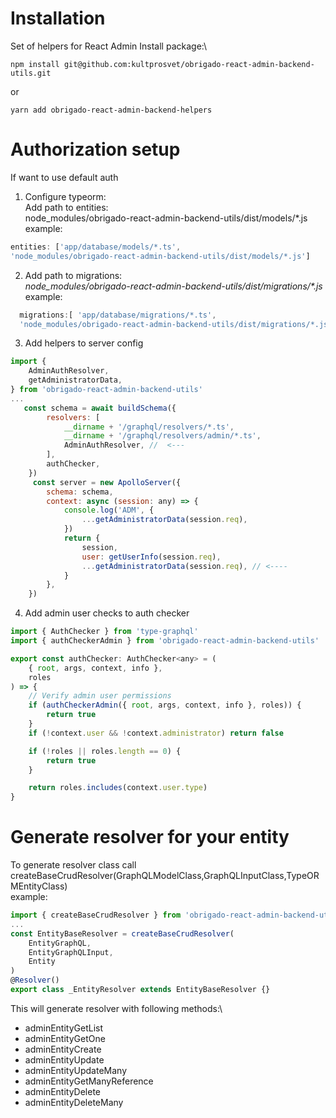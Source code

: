 # Installation
Set of helpers for React Admin
Install package:\
```
npm install git@github.com:kultprosvet/obrigado-react-admin-backend-utils.git
```
or
```
yarn add obrigado-react-admin-backend-helpers
```
# Authorization setup
If want to use default auth 
1. Configure typeorm:\
Add path to entities:\
node_modules/obrigado-react-admin-backend-utils/dist/models/\*.js\
example:
```javascript
entities: ['app/database/models/*.ts',
'node_modules/obrigado-react-admin-backend-utils/dist/models/*.js'] 
```
2. Add path to migrations:\
*node_modules/obrigado-react-admin-backend-utils/dist/migrations/\*.js*   
example:
```javascript
  migrations:[ 'app/database/migrations/*.ts',
  'node_modules/obrigado-react-admin-backend-utils/dist/migrations/*.js'], 
```
3. Add helpers to server config 
```javascript
import {
    AdminAuthResolver,
    getAdministratorData,
} from 'obrigado-react-admin-backend-utils'
...
   const schema = await buildSchema({
        resolvers: [
            __dirname + '/graphql/resolvers/*.ts',
            __dirname + '/graphql/resolvers/admin/*.ts',
            AdminAuthResolver, //  <---
        ],
        authChecker,
    })
     const server = new ApolloServer({
        schema: schema,
        context: async (session: any) => {
            console.log('ADM', {
                ...getAdministratorData(session.req),
            })
            return {
                session,
                user: getUserInfo(session.req),
                ...getAdministratorData(session.req), // <----
            }
        },
    })
```
4. Add  admin user checks to auth checker
```javascript
import { AuthChecker } from 'type-graphql'
import { authCheckerAdmin } from 'obrigado-react-admin-backend-utils'

export const authChecker: AuthChecker<any> = (
    { root, args, context, info },
    roles
) => {
    // Verify admin user permissions
    if (authCheckerAdmin({ root, args, context, info }, roles)) {
        return true
    }
    if (!context.user && !context.administrator) return false

    if (!roles || roles.length == 0) {
        return true
    }

    return roles.includes(context.user.type)
}
```
# Generate resolver for your entity
To generate resolver class call\
 createBaseCrudResolver(GraphQLModelClass,GraphQLInputClass,TypeORMEntityClass)\
 example:
```javascript
import { createBaseCrudResolver } from 'obrigado-react-admin-backend-utils'
...
const EntityBaseResolver = createBaseCrudResolver(
    EntityGraphQL,
    EntityGraphQLInput,
    Entity
)
@Resolver()
export class _EntityResolver extends EntityBaseResolver {}    
```
This will generate resolver with following methods:\
+ adminEntityGetList
+ adminEntityGetOne
+ adminEntityCreate
+ adminEntityUpdate
+ adminEntityUpdateMany
+ adminEntityGetManyReference
+ adminEntityDelete
+ adminEntityDeleteMany

